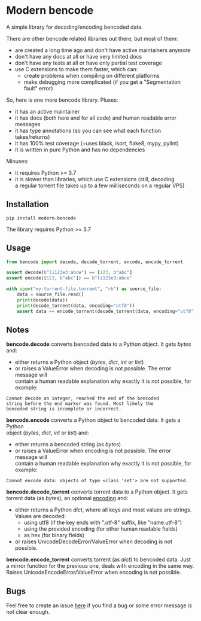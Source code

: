 # Modern bencode

A simple library for decoding/encoding bencoded data.

There are other bencode related libraries out there, but most of them:
- are created a long time ago and don't have active maintainers anymore
- don't have any docs at all or have very limited docs
- don't have any tests at all or have only partial test coverage
- use C extensions to make them faster, which can:
  - create problems when compiling on different platforms
  - make debugging more complicated (if you get a "Segmentation fault" error)

So, here is one more bencode library. Pluses:
- it has an active maintainer
- it has docs (both here and for all code) and human readable error messages
- it has type annotations (so you can see what each function takes/returns)
- it has 100% test coverage (+uses black, isort, flake8, mypy, pylint)
- it is written in pure Python and has no dependencies 

Minuses:
- it requires Python >= 3.7
- it is slower than libraries, which use C extensions (still, decoding  
  a regular torrent file takes up to a few milliseconds on a regular VPS)

## Installation
```
pip install modern-bencode
```
The library requires Python >= 3.7

## Usage
```python
from bencode import decode, decode_torrent, encode, encode_torrent

assert decode(b"li123e3:abce") == [123, b"abc"]
assert encode([123, b"abc"]) == b"li123e3:abce"

with open("my-torrent-file.torrent", "rb") as source_file:
    data = source_file.read()
    print(decode(data))
    print(decode_torrent(data, encoding="utf8"))
    assert data == encode_torrent(decode_torrent(data, encoding="utf8"))
```

## Notes

**bencode.decode** converts bencoded data to a Python object. It gets *bytes*  
and:
- either returns a Python object (*bytes*, *dict*, *int* or *list*)
- or raises a ValueError when decoding is not possible. The error message will  
  contain a human readable explanation why exactly it is not possible, for 
  example:
```
Cannot decode an integer, reached the end of the bencoded 
string before the end marker was found. Most likely the 
bencoded string is incomplete or incorrect.
```

**bencode.encode** converts a Python object to bencoded data. It gets a Python  
object (*bytes*, *dict*, *int* or *list*) and:
- either returns a bencoded string (as *bytes*)
- or raises a ValueError when encoding is not possible. The error message will  
  contain a human readable explanation why exactly it is not possible, for 
  example:
```
Cannot encode data: objects of type <class 'set'> are not supported.
```

**bencode.decode_torrent** converts torrent data to a Python object. It gets  
torrent data (as *bytes*), an optional 
[encoding](https://docs.python.org/3.7/library/codecs.html#standard-encodings) 
and:
- either returns a Python *dict*, where all keys and most values are strings.  
  Values are decoded:
  - using utf8 (if the key ends with ".utf-8" suffix, like "name.utf-8")
  - using the provided encoding (for other human readable fields)
  - as hex (for binary fields)
- or raises UnicodeDecodeError/ValueError when decoding is not possible.

**bencode.encode_torrent** converts torrent (as *dict*) to bencoded data. Just  
a mirror function for the previous one, deals with encoding in the same way.  
Raises UnicodeEncodeError/ValueError when encoding is not possible.

## Bugs

Feel free to create an issue [here](https://github.com/retonato/modern-bencode/issues)
if you find a bug or some error message is not clear enough.